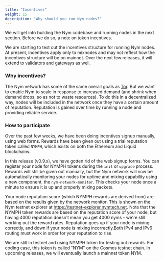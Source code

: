 ```yaml
---
title: "Incentives"
weight: 15
description: "Why should you run Nym nodes?"
---
```


We will get into building the Nym codebase and running nodes in the next section. Before we do so, a note on token incentives.

We are starting to test out the incentives structure for running Nym nodes. At present, incentives apply only to mixnodes and may not reflect how the incentives structure will be on mainnet. Over the next few releases, it will extend to validators and gateways as well.

### Why incentives?

The Nym network has some of the same overall goals as [Tor](https://tor-project.org). But we want to enable Nym to scale in response to increased demand (and shrink when demand drops, so as not to waste resources). To do this in a decentralized way, nodes will be included in the network once they have a certain amount of reputation. Reputation is gained over time by running a node and providing reliable service.

### How to participate

Over the past few weeks, we have been doing incentives signup manually, using web forms. Rewards have been given out using a trial reputation token called `NYMPH`, which exists on both the Ethereum and Liquid blockchains. 

In this release (v0.9.x), we have gotten rid of the web signup forms. You can register your node for NYMPH tokens during the `init` or `upgrade` process. Rewards will still be given out manually, but the Nym network will now be automatically monitoring your nodes for uptime and mixing capability using a new component, the `nym-network-monitor`. This checks your node once a minute to ensure it is up and properly mixing packets. 

Your node reputation score (which NYMPH rewards are derived from) are based on the results given by the network monitor. This is shown on the Nym testnet explorer at https://testnet-explorer.nymtech.net. Note that the NYMPH token rewards are based on the reputation score of your node, but having 4000 reputation doesn't mean you get 4000 nyms - we're still working out the reward rates. Reputation goes up if your node is mixing correctly, and down if your node is mixing incorrectly.Both IPv4 and IPv6 routing must work in order for your reputation to rise. 

We are still in testnet and using NYMPH token for testing out rewards. For coding ease, this token is called "NYM" on the Cosmos testnet chain. In upcoming releases, we will eventually launch a mainnet token NYM.


